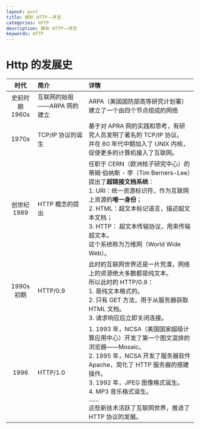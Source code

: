 ```yaml
---
layout: post
title: 解析 HTTP——序言
categories: HTTP
description: 解析 HTTP——序言
keywords: HTTP
---
```


# Http 的发展史

| 时代 | 简介 | 详情 |
| :--: | :-- | :-- |
| 史前时期<br>1960s | 互联网的始祖——ARPA 网的建立 | ARPA（美国国防部高等研究计划署）建立了一个由四个节点组成的网络 |
| 1970s | TCP/IP 协议的诞生 | 基于对 APRA 网的实践和思考，有研究人员发明了著名的 TCP/IP 协议。<br>并在 80 年代中期加入了 UNIX 内核，促使更多的计算机接入了互联网。|
| 创世纪<br>1989 | HTTP 概念的提出 | 任职于 CERN（欧洲核子研究中心）的蒂姆·伯纳斯 - 李（Tim Berners-Lee）提出了**超链接文档系统**：<br> 1. URI：统一资源标识符，作为互联网上资源的**唯一身份**；<br>2. HTML：超文本标记语言，描述超文本文档；<br>3. HTTP： 超文本传输协议，用来传输超文本。<br>这个系统称为万维网（World Wide Web）。 |
| 1990s 初期 | HTTP/0.9 | 此时的互联网世界还是一片荒漠，网络上的资源绝大多数都是纯文本。<br>所以此时的 HTTP/0.9：<br>1. 是纯文本格式的。<br>2. 只有 GET 方法，用于从服务器获取 HTML 文档。<br>3. 请求响应后立即关闭连接。 |
| 1996 | HTTP/1.0 | 1. 1993 年，NCSA（美国国家超级计算应用中心）开发了第一个图文混排的浏览器——Mosaic。<br>2. 1995 年，NCSA 开发了服务器软件 Apache，简化了 HTTP 服务器的搭建操作。<br>3. 1992 年，JPEG 图像格式诞生。<br>4. MP3 音乐格式诞生。<br> ……<br>这些新技术活跃了互联网世界，推进了 HTTP 协议的发展。|


